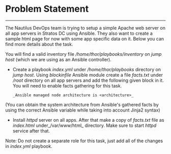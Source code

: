 # Problem Statement

---
The Nautilus DevOps team is trying to setup a simple Apache web server on all app servers in Stratos DC using Ansible. They also want to create a sample html page for now with some app specific data on it. Below you can find more details about the task.

You will find a valid inventory file _/home/thor/playbooks/inventory_ on _jump host_ (which we are using as an Ansible controller).

- Create a playbook _index.yml_ under _/home/thor/playbooks_ directory on _jump host_. Using _blockinfile_ Ansible module create a file _facts.txt_ under _/root_ directory on all app servers and add the following given block in it. You will need to enable facts gathering for this task.

      _Ansible managed node architecture is <architecture>_

(You can obtain the system architecture from Ansible's gathered facts by using the correct Ansible variable while taking into account Jinja2 syntax)

- Install _httpd_ server on all apps. After that make a copy of _facts.txt_ file as _index.html_ under_/var/www/html_ directory. Make sure to start _httpd_ service after that.

Note: Do not create a separate role for this task, just add all of the changes in _index.yml_ playbook.
